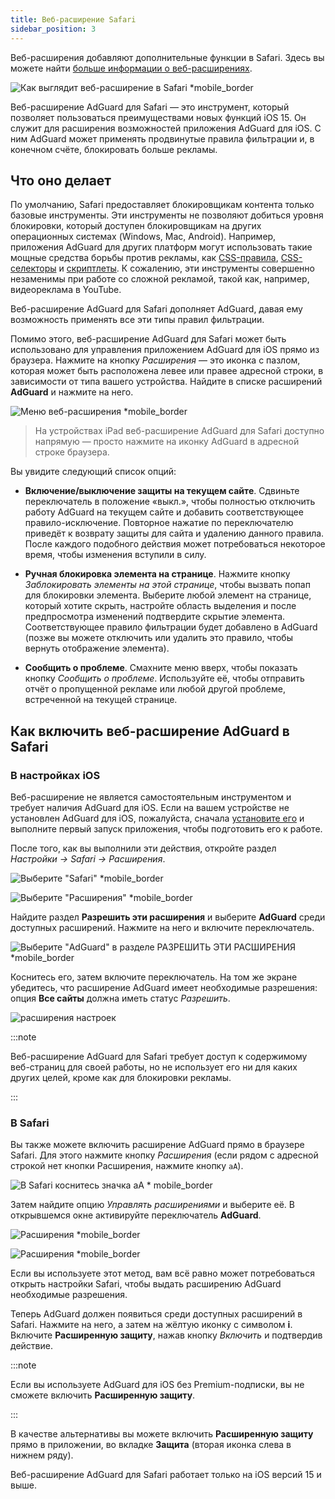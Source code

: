 ```yaml
---
title: Веб-расширение Safari
sidebar_position: 3
---
```


Веб-расширения добавляют дополнительные функции в Safari. Здесь вы можете найти [больше информации о веб-расширениях](https://developer.apple.com/documentation/safariservices/safari_web_extensions).

![Как выглядит веб-расширение в Safari *mobile_border](https://cdn.adtidy.org/public/Adguard/kb/iOS/webext/menu_en.png)

Веб-расширение AdGuard для Safari — это инструмент, который позволяет пользоваться преимуществами новых функций iOS 15. Он служит для расширения возможностей приложения AdGuard для iOS. С ним AdGuard может применять продвинутые правила фильтрации и, в конечном счёте, блокировать больше рекламы.

## Что оно делает

По умолчанию, Safari предоставляет блокировщикам контента только базовые инструменты. Эти инструменты не позволяют добиться уровня блокировки, который доступен блокировщикам на других операционных системах (Windows, Mac, Android). Например, приложения AdGuard для других платформ могут использовать такие мощные средства борьбы против рекламы, как [CSS-правила](/general/ad-filtering/create-own-filters#cosmetic-css-rules), [CSS-селекторы](/general/ad-filtering/create-own-filters#extended-css-selectors) и [скриптлеты](/general/ad-filtering/create-own-filters#scriptlets). К сожалению, эти инструменты совершенно незаменимы при работе со сложной рекламой, такой как, например, видеореклама в YouTube.

Веб-расширение AdGuard для Safari дополняет AdGuard, давая ему возможность применять все эти типы правил фильтрации.

Помимо этого, веб-расширение AdGuard для Safari может быть использовано для управления приложением AdGuard для iOS прямо из браузера. Нажмите на кнопку *Расширения* — это иконка с пазлом, которая может быть расположена левее или правее адресной строки, в зависимости от типа вашего устройства. Найдите в списке расширений **AdGuard** и нажмите на него.

![Меню веб-расширения *mobile_border](https://cdn.adtidy.org/public/Adguard/kb/iOS/webext/ext_adguard_en.png?1)
> На устройствах iPad веб-расширение AdGuard для Safari доступно напрямую — просто нажмите на иконку AdGuard в адресной строке браузера.

Вы увидите следующий список опций:

- **Включение/выключение защиты на текущем сайте**. Сдвиньте переключатель в положение «выкл.», чтобы полностью отключить работу AdGuard на текущем сайте и добавить соответствующее правило-исключение. Повторное нажатие по переключателю приведёт к возврату защиты для сайта и удалению данного правила. После каждого подобного действия может потребоваться некоторое время, чтобы изменения вступили в силу.

- **Ручная блокировка элемента на странице**. Нажмите кнопку *Заблокировать элементы на этой странице*, чтобы вызвать попап для блокировки элемента. Выберите любой элемент на странице, который хотите скрыть, настройте область выделения и после предпросмотра изменений подтвердите скрытие элемента. Соответствующее правило фильтрации будет добавлено в AdGuard (позже вы можете отключить или удалить это правило, чтобы вернуть отображение элемента).

- **Сообщить о проблеме**. Смахните меню вверх, чтобы показать кнопку *Сообщить о проблеме*. Используйте её, чтобы отправить отчёт о пропущенной рекламе или любой другой проблеме, встреченной на текущей странице.

## Как включить веб-расширение AdGuard в Safari

### В настройках iOS

Веб-расширение не является самостоятельным инструментом и требует наличия AdGuard для iOS. Если на вашем устройстве не установлен AdGuard для iOS, пожалуйста, сначала [установите его](../installation) и выполните первый запуск приложения, чтобы подготовить его к работе.

После того, как вы выполнили эти действия, откройте раздел *Настройки → Safari → Расширения*.

![Выберите "Safari" *mobile_border](https://cdn.adtidy.org/public/Adguard/kb/iOS/webext/settings1_en.png)

![Выберите "Расширения" *mobile_border](https://cdn.adtidy.org/public/Adguard/kb/iOS/webext/settings2_en.png)

Найдите раздел **Разрешить эти расширения** и выберите **AdGuard** среди доступных расширений. Нажмите на него и включите переключатель.

![Выберите "AdGuard" в разделе РАЗРЕШИТЬ ЭТИ РАСШИРЕНИЯ *mobile_border](https://cdn.adtidy.org/public/Adguard/kb/iOS/webext/settings3_en.png)

Коснитесь его, затем включите переключатель. На том же экране убедитесь, что расширение AdGuard имеет необходимые разрешения: опция **Все сайты** должна иметь статус *Разрешить*.

![расширения настроек](https://cdn.adtidy.org/public/Adguard/kb/iOS/webext/settings4_en.png)

:::note

Веб-расширение AdGuard для Safari требует доступ к содержимому веб-страниц для своей работы, но не использует его ни для каких других целей, кроме как для блокировки рекламы.

:::

### В Safari

Вы также можете включить расширение AdGuard прямо в браузере Safari. Для этого нажмите кнопку *Расширения* (если рядом с адресной строкой нет кнопки Расширения, нажмите кнопку `aA`).

![В Safari коснитесь значка aA * mobile_border](https://cdn.adtidy.org/public/Adguard/kb/iOS/webext/safari1_en.png)

Затем найдите опцию *Управлять расширениями* и выберите её. В открывшемся окне активируйте переключатель **AdGuard**.

![Расширения *mobile_border](https://cdn.adtidy.org/public/Adguard/kb/iOS/webext/safari2_en.png)

![Расширения *mobile_border](https://cdn.adtidy.org/public/Adguard/kb/iOS/webext/safari3_en.png)

Если вы используете этот метод, вам всё равно может потребоваться открыть настройки Safari, чтобы выдать расширению AdGuard необходимые разрешения.

Теперь AdGuard должен появиться среди доступных расширений в Safari. Нажмите на него, а затем на жёлтую иконку с символом **i**. Включите **Расширенную защиту**, нажав кнопку *Включить* и подтвердив действие.

:::note

Если вы используете AdGuard для iOS без Premium-подписки, вы не сможете включить **Расширенную защиту**.

:::

В качестве альтернативы вы можете включить **Расширенную защиту** прямо в приложении, во вкладке **Защита** (вторая иконка слева в нижнем ряду).

Веб-расширение AdGuard для Safari работает только на iOS версий 15 и выше.
